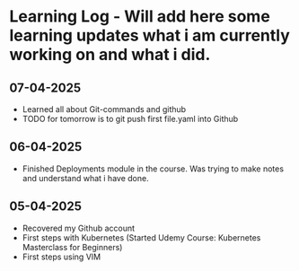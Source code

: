 # Learning Log - Will add here some learning updates what i am currently working on and what i did.
## 07-04-2025
- Learned all about Git-commands and github
- TODO for tomorrow is to git push first file.yaml into Github

## 06-04-2025
- Finished Deployments module in the course. Was trying to make notes and understand what i have done.

## 05-04-2025
- Recovered my Github account
- First steps with Kubernetes (Started Udemy Course: Kubernetes Masterclass for Beginners)
- First steps using VIM




